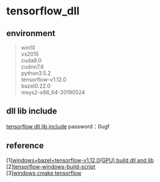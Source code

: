 # tensorflow_dll             

## environment
>win10             
>vs2015            
>cuda9.0            
>cudnn7.6            
>python3.5.2              
>tensorflow-v1.12.0               
>bazel0.22.0       
>msys2-x86_64-20190524                    

## dll lib include
[tensorflow dll lib include](https://pan.baidu.com/s/1oEVioQHMHOiC3oHKivlLmA#list/path=%2F) password：0ugf                   

## reference      
[1][windows+bazel+tensorflow-v1.12.0(GPU) build dll and lib](https://blog.csdn.net/qq_35975447/article/details/91986142)       
[2][tensorflow-windows-build-script](https://github.com/guikarist/tensorflow-windows-build-script)                 
[3][windows cmake tensorflow](https://blog.csdn.net/qq_35975447/article/details/91986142)      
           
